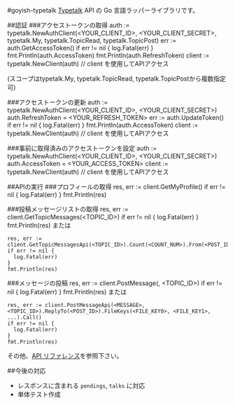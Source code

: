 #goyish-typetalk
[Typetalk](https://typetalk.in/ "Typetalk") API の Go 言語ラッパーライブラリです。

##認証
###アクセストークンの取得
    auth := typetalk.NewAuthClient(<YOUR_CLIENT_ID>, <YOUR_CLIENT_SECRET>, typetalk.My, typetalk.TopicRead, typetalk.TopicPost)
    err := auth.GetAccessToken()
    if err != nil {
      log.Fatal(err)
    }
    fmt.Println(auth.AccessToken)
    fmt.Println(auth.RefreshToken)
    client := typetalk.NewClient(auth)
    // client を使用してAPIアクセス

(スコープはtypetalk.My, typetalk.TopicRead, typetalk.TopicPostから複数指定可)

###アクセストークンの更新
    auth := typetalk.NewAuthClient(<YOUR_CLIENT_ID>, <YOUR_CLIENT_SECRET>)
    auth.RefreshToken = <YOUR_REFRESH_TOKEN>
    err := auth.UpdateToken()
    if err != nil {
      log.Fatal(err)
    }
    fmt.Println(auth.AccessToken)
    client := typetalk.NewClient(auth)
    // client を使用してAPIアクセス

###事前に取得済みのアクセストークンを設定
    auth := typetalk.NewAuthClient(<YOUR_CLIENT_ID>, <YOUR_CLIENT_SECRET>)
    auth.AccessToken = <YOUR_ACCESS_TOKEN>
    client := typetalk.NewClient(auth)
    // client を使用してAPIアクセス

##APIの実行
###プロフィールの取得
    res, err := client.GetMyProfile()
    if err != nil {
      log.Fatal(err)
    }
    fmt.Println(res)

###投稿メッセージリストの取得
    res, err := client.GetTopicMessages(<TOPIC_ID>)
    if err != nil {
      log.Fatal(err)
    }
    fmt.Println(res)
または

    res, err := client.GetTopicMessagesApi(<TOPIC_ID>).Count(<COUNT_NUM>).From(<POST_ID>).Forward().Call()
    if err != nil {
      log.Fatal(err)
    }
    fmt.Println(res)

###メッセージの投稿
    res, err := client.PostMessage(<MESSAGE>, <TOPIC_ID>)
    if err != nil {
      log.Fatal(err)
    }
    fmt.Println(res)
または

    res, err := client.PostMessageApi(<MESSAGE>, <TOPIC_ID>).ReplyTo(<POST_ID>).FileKeys(<FILE_KEY0>, <FILE_KEY1>, ...).Call()
    if err != nil {
      log.Fatal(err)
    }
    fmt.Println(res)

その他、[API リファレンス](http://developers.typetalk.in/api_ja.html "Typetalk API リファレンス")を参照下さい。

##今後の対応
* レスポンスに含まれる `pendings`, `talks` に対応
* 単体テスト作成
